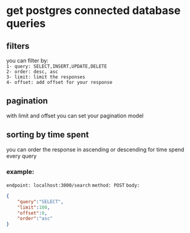 # get postgres connected database queries

## filters
you can filter by: <br />
`1- query: SELECT,INSERT,UPDATE,DELETE`<br />
`2- order: desc, asc`<br />
`3- limit: limit the responses`<br />
`4- offset: add offset for your response`<br />

## pagination
with limit and offset you can set your pagination model

## sorting by time spent
you can order the response in ascending or descending for time spend every query

### example:
`endpoint: localhost:3000/search`
`method: POST`
`body:`
```json
{
    "query":"SELECT",
    "limit":100,
    "offset":0,
    "order":"asc"
}
 ```
